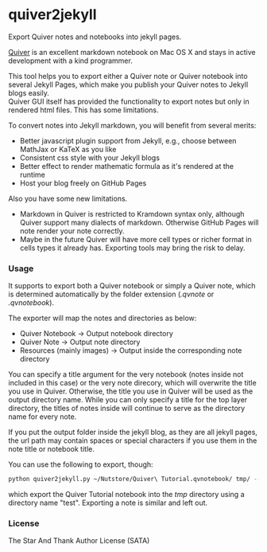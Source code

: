# quiver2jekyll
Export Quiver notes and notebooks into jekyll pages.

[Quiver](http://happenapps.com/#quiver) is an excellent markdown notebook on Mac OS X and stays in active development with a kind programmer.

This tool helps you to export either a Quiver note or Quiver notebook into several Jekyll Pages, which make you publish your Quiver notes to Jekyll blogs easily.  
Quiver GUI itself has provided the functionality to export notes but only in rendered html files. This has some limitations.

To convert notes into Jekyll markdown, you will benefit from several merits:

- Better javascript plugin support from Jekyll, e.g., choose between MathJax or KaTeX as you like
- Consistent css style with your Jekyll blogs
- Better effect to render mathematic formula as it's rendered at the runtime
- Host your blog freely on GitHub Pages

Also you have some new limitations.

- Markdown in Quiver is restricted to Kramdown syntax only, although Quiver support many dialects of markdown. Otherwise GitHub Pages will note render your note correctly.
- Maybe in the future Quiver will have more cell types or richer format in cells types it already has. Exporting tools may bring the risk to delay.

### Usage

It supports to export both a Quiver notebook or simply a Quiver note, which is determined automatically by the folder extension (_.qvnote_ or _.qvnotebook_).

The exporter will map the notes and directories as below:

- Quiver Notebook -> Output notebook directory
- Quiver Note -> Output note directory
- Resources (mainly images) -> Output inside the corresponding note directory

You can specify a title argument for the very notebook (notes inside not included in this case) or the very note direcory, which will overwrite the title you use in Quiver. Otherwise, the title you use in Quiver will be used as the output directory name. While you can only specify a title for the top layer directory, the titles of notes inside will continue to serve as the directory name for every note.

If you put the output folder inside the jekyll blog, as they are all jekyll pages, the url path may contain spaces or special characters if you use them in the note title or notebook title.

You can use the following to export, though:

~~~ bash
python quiver2jekyll.py ~/Nutstore/Quiver\ Tutorial.qvnotebook/ tmp/ --title test
~~~

which export the Quiver Tutorial notebook into the _tmp_ directory using a directory name "test". Exporting a note is similar and left out.

### License

The Star And Thank Author License (SATA)
